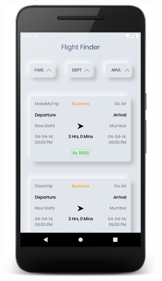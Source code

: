 
![alt text](https://github.com/Lakshyasukhralia/FlightBookingApp/blob/master/screens/device-2020-08-06-164423.png?raw=true)
